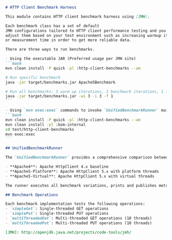 ````markdown
# HTTP Client Benchmark Harness

This module contains HTTP client benchmark harness using [JMH].

Each benchmark class has a set of default
JMH configurations tailored to HTTP client performance testing and you might need to
adjust them based on your test environment such as increasing warmup iterations
or measurement time in order to get more reliable data.

There are three ways to run benchmarks.

- Using the executable JAR (Preferred usage per JMH site)
```bash
mvn clean install -P quick -pl :http-client-benchmarks --am

# Run specific benchmark
java -jar target/benchmarks.jar Apache5Benchmark

# Run all benchmarks: 3 warm up iterations, 3 benchmark iterations, 1 fork
java -jar target/benchmarks.jar -wi 3 -i 3 -f 1
```

- Using `mvn exec:exec` commands to invoke `UnifiedBenchmarkRunner` main method
```bash
mvn clean install -P quick -pl :http-client-benchmarks --am
mvn clean install -pl :bom-internal
cd test/http-client-benchmarks
mvn exec:exec
```   

## UnifiedBenchmarkRunner

The `UnifiedBenchmarkRunner` provides a comprehensive comparison between different HTTP client implementations:

- **Apache4**: Apache HttpClient 4.x baseline
- **Apache5-Platform**: Apache HttpClient 5.x with platform threads 
- **Apache5-Virtual**: Apache HttpClient 5.x with virtual threads

The runner executes all benchmark variations, prints and publishes metrics to CloudWatch.

## Benchmark Operations

Each benchmark implementation tests the following operations:
- `simpleGet`: Single-threaded GET operations
- `simplePut`: Single-threaded PUT operations 
- `multiThreadedGet`: Multi-threaded GET operations (10 threads)
- `multiThreadedPut`: Multi-threaded PUT operations (10 threads)

[JMH]: http://openjdk.java.net/projects/code-tools/jmh/
````